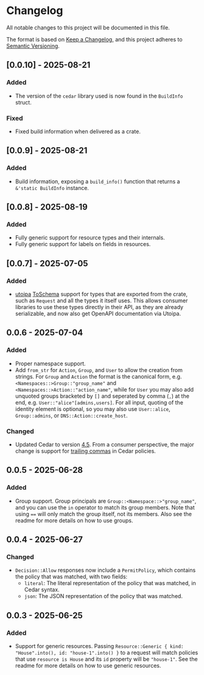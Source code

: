# Changelog

All notable changes to this project will be documented in this file.

The format is based on [Keep a Changelog](https://keepachangelog.com/en/1.1.0/),
and this project adheres to [Semantic Versioning](https://semver.org/spec/v2.0.0.html).

## [0.0.10] - 2025-08-21

### Added

- The version of the `cedar` library used is now found in the `BuildInfo` struct.

### Fixed

- Fixed build information when delivered as a crate.

## [0.0.9] - 2025-08-21

### Added

- Build information, exposing a `build_info()` function that returns a `&'static BuildInfo` instance.

## [0.0.8] - 2025-08-19

### Added

- Fully generic support for resource types and their internals.
- Fully generic support for labels on fields in resources.

## [0.0.7] - 2025-07-05

### Added

- [utoipa](https://docs.rs/utoipa/latest/utoipa/) [ToSchema](https://docs.rs/utoipa/latest/utoipa/derive.ToSchema.html) support for types that are exported from the crate, such as `Request` and all the types it itself uses. This allows consumer libraries to use these types directly in their API, as they are already serializable, and now also get OpenAPI documentation via Utoipa.

## 0.0.6 - 2025-07-04

### Added

- Proper namespace support.
- Add `from_str` for `Action`, `Group`, and `User` to allow the creation from strings. For `Group` and `Action` the format is the canonical form, e.g. `<Namespaces::>Group::"group_name"` and `<Namespaces::>Action::"action_name"`, while for `User` you may also add unquoted groups bracketed by `[]` and seperated by comma (`,`) at the end, e.g. `User::"alice"[admins,users]`. For all input, quoting of the identity element is optional, so you may also use `User::alice`, `Group::admins`, or `DNS::Action::create_host`.

### Changed

- Updated Cedar to version [4.5](https://github.com/cedar-policy/cedar/releases/tag/v4.5.0). From a consumer perspective, the major change is support for [trailing commas](https://github.com/cedar-policy/rfcs/blob/main/text/0071-trailing-commas.md) in Cedar policies.

## 0.0.5 - 2025-06-28

### Added

- Group support. Group principals are `Group::<Namespace::>"group_name"`, and you can use the `in` operator to match its group members. Note that using `==` will only match the group itself, not its members. Also see the readme for more details on how to use groups.

## 0.0.4 - 2025-06-27

### Changed

- `Decision::Allow` responses now include a `PermitPolicy`, which contains the policy that was matched, with two fields:
  - `literal`: The literal representation of the policy that was matched, in Cedar syntax.
  - `json`: The JSON representation of the policy that was matched.

## 0.0.3 - 2025-06-25

### Added

- Support for generic resources. Passing `Resource::Generic { kind: "House".into(), id: "house-1".into() }` to a request will match policies that use `resource is House` and its `id` property will be `"house-1"`. See the readme for more details on how to use generic resources.
